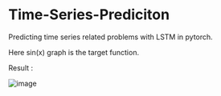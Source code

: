 # Time-Series-Prediciton

Predicting time series related problems with LSTM in pytorch.

Here sin(x) graph is the target function.

Result :

![image](https://user-images.githubusercontent.com/57902078/137453484-6ba00b6e-2003-4564-8a4d-f529048a9293.png)


